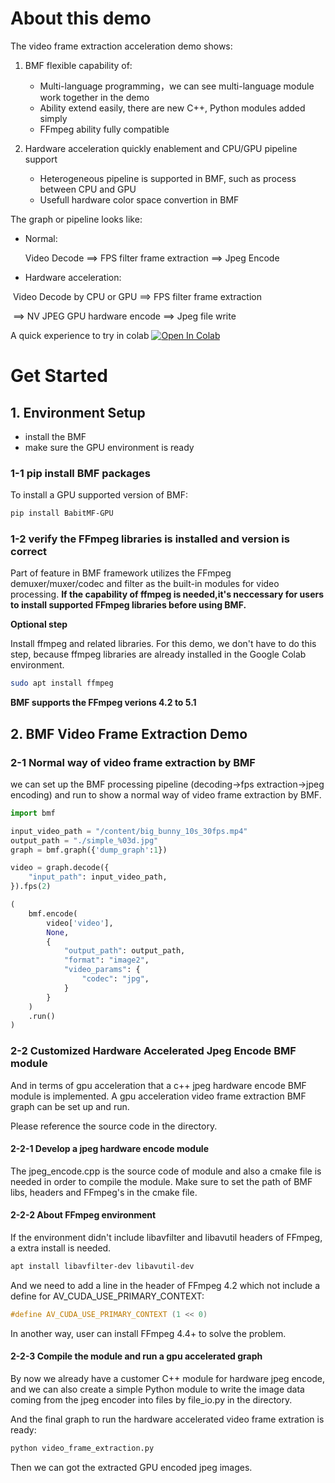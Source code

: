 # About this demo

The video frame extraction acceleration demo shows:
1. BMF flexible capability of:

   *   Multi-language programming，we can see multi-language module work together in the demo
   *   Ability extend easily, there are new C++, Python modules added simply
   *   FFmpeg ability fully compatible

2. Hardware acceleration quickly enablement and CPU/GPU pipeline support

   *   Heterogeneous pipeline is supported in BMF, such as process between CPU and GPU
   *   Usefull hardware color space convertion in BMF

   

The graph or pipeline looks like:

* Normal:

  Video Decode  ==> FPS filter frame extraction ==> Jpeg Encode

* Hardware acceleration:

​		Video Decode by CPU or GPU ==> FPS filter frame extraction

​         ==> NV JPEG GPU hardware encode ==> Jpeg file write



A quick experience to try in colab [![Open In Colab](https://colab.research.google.com/assets/colab-badge.svg)](https://colab.research.google.com/github/BabitMF/bmf/blob/master/bmf/demo/video_frame_extraction/video_frame_extraction_acceleration.ipynb)



# Get Started

## 1. Environment Setup
*   install the BMF
*   make sure the GPU environment is ready



### 1-1 pip install BMF packages

To install a GPU supported version of BMF:

```bash
pip install BabitMF-GPU
```

### 1-2 verify the FFmpeg libraries is installed and version is correct

Part of feature in BMF framework utilizes the FFmpeg demuxer/muxer/codec and filter as the built-in modules for video processing. **If the capability of ffmpeg is needed,it's neccessary for users to install supported FFmpeg libraries before using BMF.**

**Optional step**

Install ffmpeg and related libraries. For this demo, we don't have to do this step, because ffmpeg libraries are already installed in the Google Colab environment.

```bash
sudo apt install ffmpeg
```


**BMF supports the FFmpeg verions 4.2 to 5.1**



## 2. BMF Video Frame Extraction Demo
### 2-1 Normal way of video frame extraction by BMF

we can set up the BMF processing pipeline (decoding->fps extraction->jpeg encoding) and run to show a normal way of video frame extraction by BMF.

```python
import bmf

input_video_path = "/content/big_bunny_10s_30fps.mp4"
output_path = "./simple_%03d.jpg"
graph = bmf.graph({'dump_graph':1})

video = graph.decode({
    "input_path": input_video_path,
}).fps(2)

(
    bmf.encode(
        video['video'],
        None,
        {
            "output_path": output_path,
            "format": "image2",
            "video_params": {
                "codec": "jpg",
            }
        }
    )
    .run()
)
```



### 2-2 Customized Hardware Accelerated Jpeg Encode BMF module

And in terms of gpu acceleration that a c++ jpeg hardware encode BMF module is implemented. A gpu acceleration video frame extraction BMF graph can be set up and run.

Please reference the source code in the directory.

#### 2-2-1 Develop a jpeg hardware encode module

The jpeg_encode.cpp is the source code of module and also a cmake file is needed in order to compile the module.
Make sure to set the path of BMF libs, headers and FFmpeg's in the cmake file.

#### 2-2-2 About FFmpeg environment
If the environment didn't include libavfilter and libavutil headers of FFmpeg, a extra install is needed.

```bash
apt install libavfilter-dev libavutil-dev
```

And we need to add a line in the header of FFmpeg 4.2 which not include a define for AV_CUDA_USE_PRIMARY_CONTEXT:

```c++
#define AV_CUDA_USE_PRIMARY_CONTEXT (1 << 0)
```

 In another way, user can install FFmpeg 4.4+ to solve the problem.

#### 2-2-3 Compile the module and run a gpu accelerated graph

By now we already have a customer C++ module for hardware jpeg encode, and we can also create a simple Python module to write the image data coming from the jpeg encoder into files by file_io.py in the directory.

And the final graph to run the hardware accelerated video frame extration is ready:

```bash
python video_frame_extraction.py
```

Then we can got the extracted GPU encoded jpeg images.

